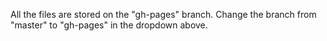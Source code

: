 All the files are stored on the "gh-pages" branch. Change the branch from "master" to "gh-pages" in the dropdown above.
